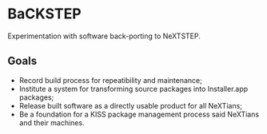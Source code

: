 # BaCKSTEP
Experimentation with software back-porting to NeXTSTEP.

## Goals
* Record build process for repeatibility and maintenance;
* Institute a system for transforming source packages into Installer.app packages;
* Release built software as a directly usable product for all NeXTians;
* Be a foundation for a KISS package management process said NeXTians and their machines.
